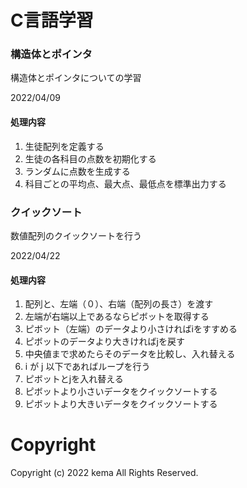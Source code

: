 
# C言語学習

### 構造体とポインタ

構造体とポインタについての学習

2022/04/09

#### 処理内容

1. 生徒配列を定義する
2. 生徒の各科目の点数を初期化する
3. ランダムに点数を生成する
4. 科目ごとの平均点、最大点、最低点を標準出力する

### クイックソート

数値配列のクイックソートを行う

2022/04/22

#### 処理内容

1. 配列と、左端（０）、右端（配列の長さ）を渡す
2. 左端が右端以上であるならピボットを取得する
3. ピボット（左端）のデータより小さければiをすすめる
4. ピボットのデータより大きければjを戻す
5. 中央値まで求めたらそのデータを比較し、入れ替える
6. i が j 以下であればループを行う
7. ピボットとjを入れ替える
8. ピボットより小さいデータをクイックソートする
9. ピボットより大きいデータをクイックソートする

# Copyright

Copyright (c) 2022 kema All Rights Reserved.


